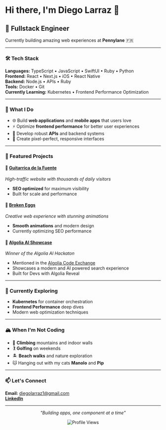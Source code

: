 # Hi there, I'm Diego Larraz 👋

## 🚀 Fullstack Engineer

Currently building amazing web experiences at **Pennylane** 🇫🇷

---

### 🛠️ Tech Stack

**Languages:** TypeScript • JavaScript • SwiftUI • Ruby • Python  
**Frontend:** React • Next.js • iOS • React Native  
**Backend:** Node.js • APIs • Ruby  
**Tools:** Docker • Git  
**Currently Learning:** Kubernetes • Frontend Performance Optimization  

---

### 💼 What I Do

- 🌐 Build **web applications** and **mobile apps** that users love
- ⚡ Optimize **frontend performance** for better user experiences  
- 🔧 Develop robust **APIs** and backend systems
- 🎨 Create pixel-perfect, responsive interfaces

---

### 🌟 Featured Projects

#### 🎸 [Guitarrica de la Fuente](https://guitarricadelafuente.com/)
*High-traffic website with thousands of daily visitors*
- **SEO optimized** for maximum visibility
- Built for scale and performance

#### 🥚 [Broken Eggs](https://brokeneggs.co.uk/)
*Creative web experience with stunning animations*
- **Smooth animations** and modern design
- Currently optimizing SEO performance

#### 🥇 [Algolia AI Showcase](https://demo-team-hackathon-demo.netlify.app/)
*Winner of the Algolia AI Hackaton*
- Mentioned in the [Algolia Code Exchange](https://www.algolia.com/fr/developers/code-exchange/demo-of-algolia-widgets-and-ai-features)
- Showcases a modern and AI powered search experience
- Built for Devs with Algolia Reveal

---

### 🎯 Currently Exploring

- **Kubernetes** for container orchestration
- **Frontend Performance** deep dives
- Modern web optimization techniques

---

### 🏔️ When I'm Not Coding

- 🧗 **Climbing** mountains and indoor walls
- 🏌️ **Golfing** on weekends
- 🏝️ **Beach walks** and nature exploration
- 🐱 Hanging out with my cats **Manolo** and **Pip**

---

### 📫 Let's Connect

**Email:** diegolarraz1@gmail.com
</br>
[**LinkedIn**](https://linkedin.com/in/diego-larraz-22138a175)

---

<div align="center">

*"Building apps, one component at a time"*

![Profile Views](https://komarev.com/ghpvc/?username=diegolarraz&color=blueviolet&style=flat-square)

</div>


